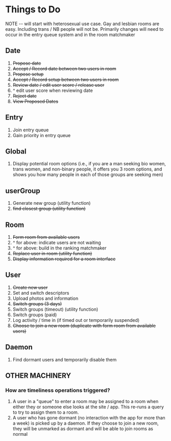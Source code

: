# Things to Do
NOTE -- will start with heterosexual use case. 
Gay and lesbian rooms are easy. Including trans / NB
people will not be.
Primarily changes will need to occur in the entry queue
system and in the room matchmaker

## Date
1. ~~Propose date~~
2. ~~Accept / Record date between two users in room~~
3. ~~Propose setup~~
4. ~~Accept / Record setup between two users in room~~
5. ~~Review date / edit user score / release user~~
6. ^ edit user score when reviewing date
6. ~~Reject date~~
7. ~~View Proposed Dates~~

## Entry
1. Join entry queue
2. Gain priority in entry queue

## Global
1. Display potential room options (i.e., if you are a man seeking bio women,
trans women, and non-binary people, it offers you 3 room options, and
shows you how many people in each of those groups are seeking men)

## userGroup
1. Generate new group (utility function)
2. ~~find closest group (utility function)~~

## Room
1. ~~Form room from available users~~
2. ^ for above: indicate users are not waiting
3. ^ for above: build in the ranking matchmaker
2. ~~Replace user in room (utility function)~~
3. ~~Display information required for a room interface~~

## User
1. ~~Create new user~~
2. Set and switch descriptors
2. Upload photos and information
3. ~~Switch groups (3 days)~~
4. Switch groups (timeout) (utility function)
5. Switch groups (paid)
6. Log activity / time in (if timed out or temporarily suspended)
9. ~~Choose to join a new room (duplicate with form room from available users)~~

## Daemon
1. Find dormant users and temporarily disable them

## OTHER MACHINERY
### How are timeliness operations triggered?
1. A user in a "queue" to enter a room may be assigned to a room when either they
or someone else looks at the site / app. This re-runs a query to try to assign
them to a room.
2. A user who has gone dormant (no interaction with the app for more than a week) is
picked up by a daemon. If they choose to join a new room, they will be unmarked as dormant
and will be able to join rooms as normal